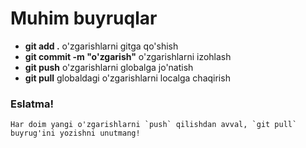 # Muhim buyruqlar
- **git add .** o'zgarishlarni gitga qo'shish
- **git commit -m "o'zgarish"** o'zgarishlarni izohlash
- **git push** o'zgarishlarni globalga jo'natish
- **git pull** globaldagi o'zgarishlarni localga chaqirish

### Eslatma!
```
Har doim yangi o'zgarishlarni `push` qilishdan avval, `git pull` buyrug'ini yozishni unutmang!
```
